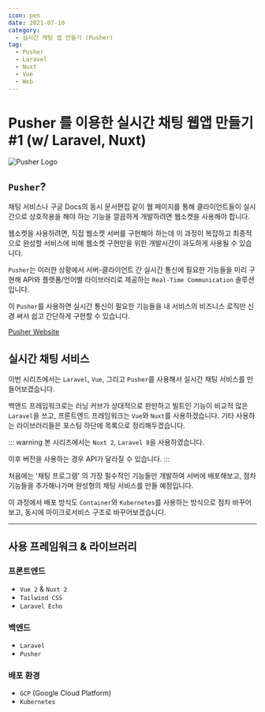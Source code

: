 ```yaml
---
icon: pen
date: 2021-07-10
category:
  - 실시간 채팅 앱 만들기 (Pusher)
tag:
  - Pusher
  - Laravel
  - Nuxt
  - Vue
  - Web
---
```


# Pusher 를 이용한 실시간 채팅 웹앱 만들기 #1 (w/ Laravel, Nuxt)

![Pusher Logo](https://images.velog.io/images/bdu00chch/post/1931db79-06f1-41c0-a400-c63ead2bcfbc/PUSHER.png)

## `Pusher`?

채팅 서비스나 구글 Docs의 동시 문서편집 같이 웹 페이지를 통해 클라이언트들이 실시간으로 상호작용을 해야 하는 기능을 깔끔하게 개발하려면 웹소켓을 사용해야 합니다.

<!-- more -->

웹소켓을 사용하려면, 직접 웹소켓 서버를 구현해야 하는데 이 과정이 복잡하고 최종적으로 완성할 서비스에 비해 웹소켓 구현만을 위한 개발시간이 과도하게 사용될 수 있습니다.

`Pusher`는 이러한 상황에서 서버-클라이언트 간 실시간 통신에 필요한 기능들을 미리 구현해 API와 플랫폼/언어별 라이브러리로 제공하는 `Real-Time Communication` 솔루션입니다.

이 `Pusher`를 사용하면 실시간 통신이 필요한 기능들을 내 서비스의 비즈니스 로직만 신경 써서 쉽고 간단하게 구현할 수 있습니다.

[Pusher Website](https://pusher.com/channels)


## 실시간 채팅 서비스
이번 시리즈에서는 `Laravel`, `Vue`, 그리고 `Pusher`를 사용해서 실시간 채팅 서비스를 만들어보겠습니다.

백엔드 프레임워크로는 러닝 커브가 상대적으로 완만하고 빌트인 기능이 비교적 많은 `Laravel`을 쓰고, 프론트엔드 프레임워크는 `Vue`와 `Nuxt`를 사용하겠습니다. 기타 사용하는 라이브러리들은 포스팅 하단에 목록으로 정리해두겠습니다.

::: warning
본 시리즈에서는 `Nuxt 2`, `Laravel 8`을 사용하였습니다.

이후 버전을 사용하는 경우 API가 달라질 수 있습니다.
:::

처음에는 '채팅 프로그램' 의 가장 필수적인 기능들만 개발하여 서버에 배포해보고, 점차 기능들을 추가해나가며 완성형의 채팅 서비스를 만들 예정입니다.

이 과정에서 배포 방식도 `Container`와 `Kubernetes`를 사용하는 방식으로 점차 바꾸어보고, 동시에 마이크로서비스 구조로 바꾸어보겠습니다.

---

## 사용 프레임워크 & 라이브러리

### 프론트엔드

- `Vue 2` & `Nuxt 2`
- `Tailwind CSS`
- `Laravel Echo`

### 백엔드

- `Laravel`
- `Pusher`

### 배포 환경

- `GCP` (Google Cloud Platform)
- `Kubernetes`

